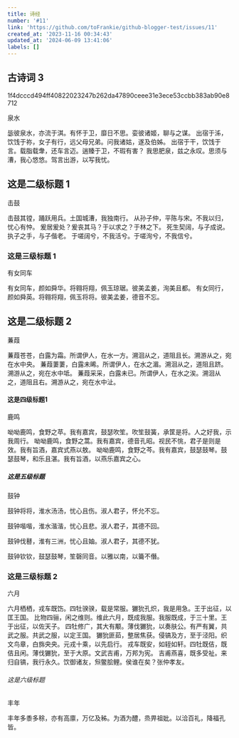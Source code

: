 ```yaml
---
title: 诗经
number: '#11'
link: 'https://github.com/toFrankie/github-blogger-test/issues/11'
created_at: '2023-11-16 00:34:43'
updated_at: '2024-06-09 13:41:06'
labels: []
---
```

## 古诗词 3

1f4dcccd494ff40822023247b262da47890ceee31e3ece53ccbb383ab90e8712

泉水

毖彼泉水，亦流于淇。有怀于卫，靡日不思。娈彼诸姬，聊与之谋。
出宿于泲，饮饯于祢，女子有行，远父母兄弟。问我诸姑，遂及伯姊。
出宿于干，饮饯于言。载脂载舝，还车言迈。遄臻于卫，不瑕有害？
我思肥泉，兹之永叹。思须与漕，我心悠悠。驾言出游，以写我忧。

## 这是二级标题 1

击鼓

击鼓其镗，踊跃用兵。土国城漕，我独南行。
从孙子仲，平陈与宋。不我以归，忧心有忡。
爰居爰处？爰丧其马？于以求之？于林之下。
死生契阔，与子成说。执子之手，与子偕老。
于嗟阔兮，不我活兮。于嗟洵兮，不我信兮。

### 这是三级标题 1

有女同车

有女同车，颜如舜华。将翱将翔，佩玉琼琚。彼美孟姜，洵美且都。
有女同行，颜如舜英。将翱将翔，佩玉将将。彼美孟姜，德音不忘。

## 这是二级标题 2

蒹葭

蒹葭苍苍，白露为霜。所谓伊人，在水一方。溯洄从之，道阻且长。溯游从之，宛在水中央。
蒹葭萋萋，白露未晞。所谓伊人，在水之湄。溯洄从之，道阻且跻。溯游从之，宛在水中坻。
蒹葭采采，白露未已。所谓伊人，在水之涘。溯洄从之，道阻且右。溯游从之，宛在水中沚。

#### 这是四级标题1

鹿鸣

呦呦鹿鸣，食野之苹。我有嘉宾，鼓瑟吹笙。吹笙鼓簧，承筐是将。人之好我，示我周行。
呦呦鹿鸣，食野之蒿。我有嘉宾，德音孔昭。视民不恌，君子是则是效。我有旨酒，嘉宾式燕以敖。
呦呦鹿鸣，食野之芩。我有嘉宾，鼓瑟鼓琴。鼓瑟鼓琴，和乐且湛。我有旨酒，以燕乐嘉宾之心。

##### 这是五级标题

鼓钟

鼓钟将将，淮水汤汤，忧心且伤。淑人君子，怀允不忘。

鼓钟喈喈，淮水湝湝，忧心且悲。淑人君子，其德不回。

鼓钟伐鼛，淮有三洲，忧心且妯。淑人君子，其德不犹。

鼓钟钦钦，鼓瑟鼓琴，笙磬同音。以雅以南，以籥不僭。

### 这是三级标题 2

六月

六月栖栖，戎车既饬。四牡骙骙，载是常服。玁狁孔炽，我是用急。王于出征，以匡王国。
比物四骊，闲之维则。维此六月，既成我服。我服既成，于三十里。王于出征，以佐天子。
四牡修广，其大有颙。薄伐玁狁，以奏肤公。有严有翼，共武之服。共武之服，以定王国。
玁狁匪茹，整居焦获。侵镐及方，至于泾阳。织文鸟章，白旆央央。元戎十乘，以先启行。
戎车既安，如轾如轩。四牡既佶，既佶且闲。薄伐玁狁，至于大原。文武吉甫，万邦为宪。
吉甫燕喜，既多受祉。来归自镐，我行永久。饮御诸友，炰鳖脍鲤。侯谁在矣？张仲孝友。

###### 这是六级标题

丰年

丰年多黍多稌，亦有高廪，万亿及秭。为酒为醴，烝畀祖妣。以洽百礼，降福孔皆。
